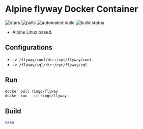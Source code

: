 # Alpine flyway Docker Container
![stars](https://img.shields.io/docker/stars/ringo/flyway.svg?colorA=30B8E9&colorB=FFD32E) ![pulls](https://img.shields.io/docker/pulls/ringo/flyway.svg?colorA=30B8E9) ![automated build](https://img.shields.io/docker/automated/ringo/flyway.svg?colorA=30B8E9) ![build status](https://img.shields.io/docker/build/ringo/flyway.svg?colorA=30B8E9)

- Alpine Linux based.

## Configurations

- `-v /flyway/conf/dir:/opt/flyway/conf`
- `-v /flyway/sql/dir:/opt/flyway/sql`

## Run

```bash
docker pull ringo/flyway
docker run --rm ringo/flyway
```

## Build
```bash
make
```
